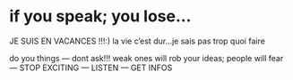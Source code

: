 if you speak; you lose...
===

JE SUIS EN VACANCES !!!:) la vie c’est dur...je sais pas trop quoi faire

do you things — dont ask!!! weak ones will rob your ideas; people will fear — STOP EXCITING — LISTEN — GET INFOS